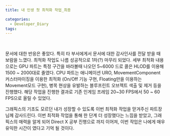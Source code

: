 ```yaml
---
title: 내 인생 첫 최적화 작업_최종

categories:
  - Developer_Diary
tags:
---
```

<br>

문서에 대한 반응은 좋았다. 특히 타 부서에게서 문서에 대한 감사인사를 전달 받을 때 보람을 느꼈다. 최적화 작업도 나름 성공적으로 1차(?) 마무리 되었다. 세부 최적화 내용으로는 GPU 파트는 특정 구간을 바라볼때 나오던 5~6000 드로 콜은 HLOD를 이용해 1500 ~ 2000대로 줄였다. CPU 파트는 애니메이션 URO, MovementComponent 커스터마이징을 이용한 최적화 (On/Off 기능 구현, Floating만을 이용하는 Movement모드 구현), 병목 현상을 유발하는 블루프린트 오브젝트 색출 및 제거 등을 진행했다. 
해당 작업을 진행한 결과로 기존 인게임 프레임 20~30 FPS에서 50 ~ 60 FPS으로 올릴 수 있었다. 

그래픽스의 기초도 모르던 내가 성장할 수 있도록 이번 최적화 작업을 맏겨주신 파트장님께 감사드린다. 이번 최적화 작업을 통해 한 단계 더 성장했다는 느낌을 받았고, 그래픽스의 매력을 알게 되어 Direct X 공부 진행으로 까지 이어져, 이번 작업은 나에게 매우 유익한 시간이 였다고 기억 될 것이다.


